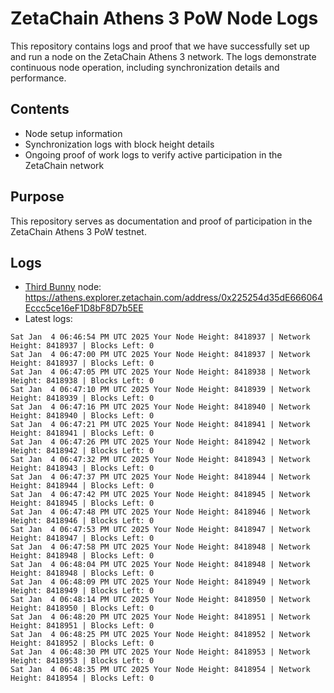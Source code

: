 # ZetaChain Athens 3 PoW Node Logs
This repository contains logs and proof that we have successfully set up and run a node on the ZetaChain Athens 3 network. The logs demonstrate continuous node operation, including synchronization details and performance.

## Contents
- Node setup information
- Synchronization logs with block height details
- Ongoing proof of work logs to verify active participation in the ZetaChain network

## Purpose
This repository serves as documentation and proof of participation in the ZetaChain Athens 3 PoW testnet.

## Logs

- [Third Bunny](https://thirdbunny.xyz/) node: https://athens.explorer.zetachain.com/address/0x225254d35dE666064Eccc5ce16eF1D8bF8D7b5EE
- Latest logs:
```
Sat Jan  4 06:46:54 PM UTC 2025 Your Node Height: 8418937 | Network Height: 8418937 | Blocks Left: 0
Sat Jan  4 06:47:00 PM UTC 2025 Your Node Height: 8418937 | Network Height: 8418937 | Blocks Left: 0
Sat Jan  4 06:47:05 PM UTC 2025 Your Node Height: 8418938 | Network Height: 8418938 | Blocks Left: 0
Sat Jan  4 06:47:10 PM UTC 2025 Your Node Height: 8418939 | Network Height: 8418939 | Blocks Left: 0
Sat Jan  4 06:47:16 PM UTC 2025 Your Node Height: 8418940 | Network Height: 8418940 | Blocks Left: 0
Sat Jan  4 06:47:21 PM UTC 2025 Your Node Height: 8418941 | Network Height: 8418941 | Blocks Left: 0
Sat Jan  4 06:47:26 PM UTC 2025 Your Node Height: 8418942 | Network Height: 8418942 | Blocks Left: 0
Sat Jan  4 06:47:32 PM UTC 2025 Your Node Height: 8418943 | Network Height: 8418943 | Blocks Left: 0
Sat Jan  4 06:47:37 PM UTC 2025 Your Node Height: 8418944 | Network Height: 8418944 | Blocks Left: 0
Sat Jan  4 06:47:42 PM UTC 2025 Your Node Height: 8418945 | Network Height: 8418945 | Blocks Left: 0
Sat Jan  4 06:47:48 PM UTC 2025 Your Node Height: 8418946 | Network Height: 8418946 | Blocks Left: 0
Sat Jan  4 06:47:53 PM UTC 2025 Your Node Height: 8418947 | Network Height: 8418947 | Blocks Left: 0
Sat Jan  4 06:47:58 PM UTC 2025 Your Node Height: 8418948 | Network Height: 8418948 | Blocks Left: 0
Sat Jan  4 06:48:04 PM UTC 2025 Your Node Height: 8418948 | Network Height: 8418948 | Blocks Left: 0
Sat Jan  4 06:48:09 PM UTC 2025 Your Node Height: 8418949 | Network Height: 8418949 | Blocks Left: 0
Sat Jan  4 06:48:14 PM UTC 2025 Your Node Height: 8418950 | Network Height: 8418950 | Blocks Left: 0
Sat Jan  4 06:48:20 PM UTC 2025 Your Node Height: 8418951 | Network Height: 8418951 | Blocks Left: 0
Sat Jan  4 06:48:25 PM UTC 2025 Your Node Height: 8418952 | Network Height: 8418952 | Blocks Left: 0
Sat Jan  4 06:48:30 PM UTC 2025 Your Node Height: 8418953 | Network Height: 8418953 | Blocks Left: 0
Sat Jan  4 06:48:35 PM UTC 2025 Your Node Height: 8418954 | Network Height: 8418954 | Blocks Left: 0
```
